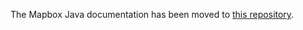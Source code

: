 The Mapbox Java documentation has been moved to [this repository](https://github.com/mapbox/android-docs).
